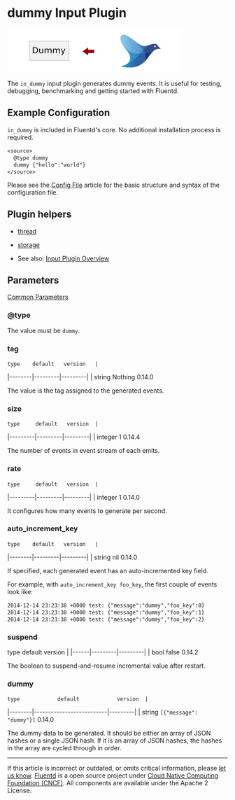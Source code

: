 # dummy Input Plugin

![](/images/plugins/input/dummy.png)

The `in_dummy` input plugin generates dummy events. It is useful for
testing, debugging, benchmarking and getting started with Fluentd.


## Example Configuration

`in_dummy` is included in Fluentd's core. No additional installation
process is required.

``` {.CodeRay}
<source>
  @type dummy
  dummy {"hello":"world"}
</source>
```

Please see the [Config File](/configuration/config-file.md) article for the basic
structure and syntax of the configuration file.


## Plugin helpers

-   [thread](/articles/api-plugin-helper-thread.md)
-   [storage](/articles/api-plugin-helper-storage.md)

-   See also: [Input Plugin Overview](/plugins/input/README.md)


## Parameters

[Common Parameters](/configuration/plugin-common-parameters.md)

### @type

The value must be `dummy`.


### tag

    type    default   version	|
|--------|---------|---------|
|	   string   Nothing   0.14.0

The value is the tag assigned to the generated events.


### size

    type     default   version	|
|---------|---------|---------|
|	   integer      1      0.14.4

The number of events in event stream of each emits.


### rate

    type     default   version	|
|---------|---------|---------|
|	   integer      1      0.14.0

It configures how many events to generate per second.


### auto\_increment\_key

    type    default   version	|
|--------|---------|---------|
|	   string     nil     0.14.0

If specified, each generated event has an auto-incremented key field.

For example, with `auto_increment_key foo_key`, the first couple of
events look like:

``` {.CodeRay}
2014-12-14 23:23:38 +0000 test: {"message":"dummy","foo_key":0}
2014-12-14 23:23:38 +0000 test: {"message":"dummy","foo_key":1}
2014-12-14 23:23:38 +0000 test: {"message":"dummy","foo_key":2}
```


### suspend

   type   default   version	|
|------|---------|---------|
|	   bool    false    0.14.2

The boolean to suspend-and-resume incremental value after restart.


### dummy

    type            default            version	|
|--------|--------------------------|---------|
|	   string   `[{"message": "dummy"}]`   0.14.0

The dummy data to be generated. It should be either an array of JSON
hashes or a single JSON hash. If it is an array of JSON hashes, the
hashes in the array are cycled through in order.


------------------------------------------------------------------------

If this article is incorrect or outdated, or omits critical information, please [let us know](https://github.com/fluent/fluentd-docs/issues?state=open).
[Fluentd](http://www.fluentd.org/) is a open source project under [Cloud Native Computing Foundation (CNCF)](https://cncf.io/). All components are available under the Apache 2 License.
